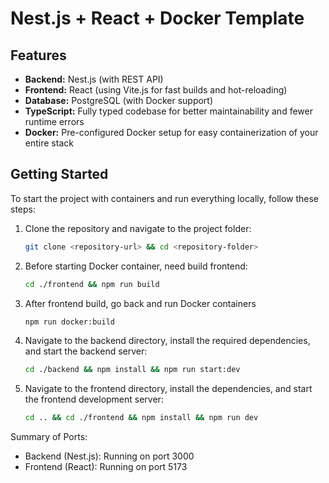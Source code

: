 # Nest.js + React + Docker Template

## Features

- **Backend:** Nest.js (with REST API)
- **Frontend:** React (using Vite.js for fast builds and hot-reloading)
- **Database:** PostgreSQL (with Docker support)
- **TypeScript:** Fully typed codebase for better maintainability and fewer runtime errors
- **Docker:** Pre-configured Docker setup for easy containerization of your entire stack

## Getting Started

To start the project with containers and run everything locally, follow these steps:

1. Clone the repository and navigate to the project folder:

    ```bash
    git clone <repository-url> && cd <repository-folder>
    ```

2. Before starting Docker container, need build frontend:

    ```bash
    cd ./frontend && npm run build
    ```

3. After frontend build, go back and run Docker containers

    ```bash
    npm run docker:build
    ```

4. Navigate to the backend directory, install the required dependencies, and start the backend server:

    ```bash
    cd ./backend && npm install && npm run start:dev
    ```

5. Navigate to the frontend directory, install the dependencies, and start the frontend development server:

    ```bash
    cd .. && cd ./frontend && npm install && npm run dev
    ```

Summary of Ports:

- Backend (Nest.js): Running on port 3000
- Frontend (React): Running on port 5173
